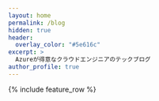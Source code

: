 ```yaml
---
layout: home
permalink: /blog
hidden: true
header:
  overlay_color: "#5e616c"
excerpt: >
  Azureが得意なクラウドエンジニアのテックブログ
author_profile: true
---
```


{% include feature_row %}
